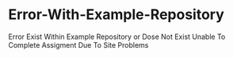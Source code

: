 # Error-With-Example-Repository
Error Exist Within Example Repository or Dose Not Exist
Unable To Complete Assigment Due To Site Problems
